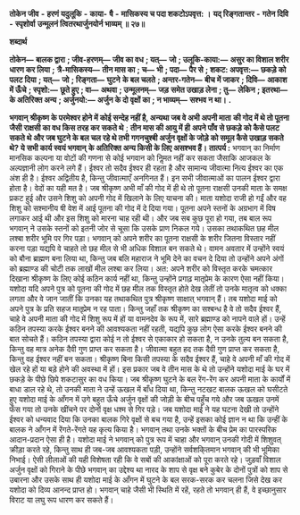  **तोकेन जीव** **-** **हरणं यदुलूकि** **-** **काया-** **षै** **-** **मासिकस्य च पदा शकटोऽपवृत्त: ।** **यद् रिङ्गतान्तर** **-** **गतेन दिवि** **-** **स्पृशोर्वा** **उन्मूलनं त्वितरथार्जुनयोर्न भाव्यम् ॥ २७॥** 

**शब्दार्थ** 

**तोकेन—** **बालक द्वारा** **; जीव-हरणम्—** **जीव का वध** **; यत्—** **जो** **; उलूकि-काया:—** **असुर का विशाल शरीर धारण कर लिया** **;** **त्रै-मासिकस्य—** **तीन मास का** **; च—** **भी** **; पदा—** **पैर से** **; शकट: अपवृत्त:—** **छकड़े को पलट दिया** **; यत्—** **जो** **; रिङ्गता—** **घुटने** **के बल चलते** **; अन्तर-गतेन—** **बीच में जाकर** **; दिवि—** **आकाश में ऊँचे** **; स्पृशो:—** **छूते हुए** **; वा—** **अथवा** **; उन्मूलनम्—** **जड़** **समेत उखाड़ लेना** **; तु—** **लेकिन** **; इतरथा—** **के अतिरिक्त अन्य** **; अर्जुनयो:—** **अर्जुन के दो वृक्षों का** **; न भाव्यम्—** **सश्भव न था।** **.** 

**भगवान् श्रीकृष्ण के परमेश्वर होने में कोई सन्देह नहीं है, अन्यथा जब वे अभी अपनी माता** **की गोद में थे तो पूतना जैसी राक्षसी का वध किस तरह कर सकते थे** ; **तीन मास की आयु में ही** **अपने पाँव से छकड़े को कैसे पलट सकते थे और जब घुटने के बल चल रहे थे तभी** **गगनचुश्बी अर्जुन वृक्षों के जोड़े को समूल कैसे उखाड़ सकते थे? ये सभी कार्य स्वयं भगवान्** **के अतिरिक्त अन्य किसी के लिए असश्भव हैं।** **तात्पर्य :** भगवान् का निर्माण मानसिक कल्पना या वोटों की गणना से कोई भगवान को निॢमत नहीं कर सकता जैसाकि आजकल के अल्पज्ञानी लोग करने लगे हैं। ईश्वर तो सदैव ईश्वर ही रहता है और सामान्य जीवात्मा नित्य ईश्वर का एक अंश ही है। ईश्वर अद्वितीय है, किन्तु जीवात्माएँ अनगिनत हैं। इन सभी जीवात्माओं का पालन ईश्वर द्वारा होता है। वेदों का यही मत है। जब श्रीकृष्ण अभी माँ की गोद में ही थे तो पूतना राक्षसी उनकी माता के समक्ष प्रकट हुई और उसने शिशु को अपनी गोद में खिलाने के लिए याचना की। माता यशोदा राजी हो गईं और वह शिशु को सश्मानीय षी वेश में आई पूतना की गोद में दे दिया गया। पूतना अपने स्तनों के अग्रभाग में विष लगाकर आई थी और इस शिशु को मारना चाह रही थी। और जब सब कुछ पूरा हो गया, तब बाल रूप भगवान् ने उसके स्तनों को इतनी जोर से चूसा कि उसके प्राण निकल गये। उसका तथाकथित छह मील लश्बा शरीर भूमि पर गिर पड़ा। भगवान् को अपने शरीर का पूतना राक्षसी के शरीर जितना विस्तार नहीं करना पड़ा यद्यपि वे चाहते तो छह मील से भी अधिक विशाल बन सकते थे। वामन अवतार में उन्होंने स्वयं को बौना ब्राह्मण बना लिया था, किन्तु जब बलि महाराज ने भूमि देने का वचन दे दिया तो उन्होंने अपने अंगों को ब्रह्माण्ड की चोटी तक लाखों मील लश्बा कर लिया। अत: अपने शरीर को विस्तृत करके चमत्कार दिखाना श्रीकृष्ण के लिए कोई कठिन कार्य नहीं था, किन्तु उन्होंने प्रगाढ़ मातृप्रेम के कारण ऐसा नहीं किया। यशोदा यदि अपने पुत्र को पूतना की गोद में छह मील तक विस्तृत होते देख लेतीं तो उनके मातृत्व को धक्का लगता और वे जान जातीं कि उनका यह तथाकथित पुत्र श्रीकृष्ण साक्षात् भगवान् हैं। तब यशोदा माई को अपने पुत्र के प्रति सहज मातृप्रेम न रह पाता। किन्तु जहाँ तक श्रीकृष्ण का सश्बन्ध है वे तो सदैव ईश्वर हैं, चाहे वे अपनी माता की गोद में शिशु रूप में हों या वामनदेव के रूप में, सारे ब्रह्माण्ड को नापने वाले हों। उन्हें कठिन तपस्या करके ईश्वर बनने की आवश्यकता नहीं रहती, यद्यपि कुछ लोग ऐसा करके ईश्वर बनने की बात सोचते हैं। कठिन तपस्या द्वारा कोई न तो ईश्वर से एकाकार हो सकता है, न उनके तुल्य बन सकता है, किन्तु वह मात्र अनेक दैवी गुण प्राप्त कर सकता है। जीवात्मा बहुत हद तक दैवी गुण प्राप्त कर सकता है, किन्तु वह ईश्वर नहीं बन सकता। श्रीकृष्ण बिना किसी तपस्या के सदैव ईश्वर हैं, चाहे वे अपनी माँ की गोद में खेल रहे हों या बड़े होने की अवस्था में हों। इस प्रकार जब वे तीन मास के थे तो उन्होंने यशोदा माई के घर में छकड़े के पीछे छिपे शकटासुर का वध किया। जब श्रीकृष्ण घुटने के बल रेंग-रेंग कर अपनी माता के कार्यों में बाधा डाल रहे थे, तो उनकी माता ने उन्हें ऊखल में बाँध दिया था, किन्तु नटखट बालक ऊखल को घसीटते हुए यशोदा माई के आँगन में उगे बहुत ऊँचे अर्जुन वृक्षों की जोड़ी के बीच पहुँच गये और जब ऊखल उनमें फँस गया तो उनके खींचने पर दोनों वृक्ष धश्म से गिर पड़े। जब यशोदा माई ने यह घटना देखी तो उन्होंने ईश्वर को धन्यवाद दिया कि उनका बालक गिरे वृक्षों से बच गया है, उन्हें इसका कोई ज्ञान न था कि उन्हीं के बालक ने आँगन में रेंगते-रेंगते यह कृत्य किया है। भगवान् तथा उनके भक्तों के बीच प्रेम का पारस्परिक आदान-प्रदान ऐसा ही है। यशोदा माई ने भगवान् को पुत्र रूप में चाहा और भगवान् उनकी गोदी में शिशुवत् क्रीड़ा करते रहे, किन्तु साथ ही जब-जब आवश्यकता पड़ी, उन्होंने सर्वशकि्तमान भगवान् की भी भूमिका निभाई। ऐसी लीलाओं की यही विशेषता रही कि वे सबों की आकांक्षाओं को पूरा करते रहे। जुड़वाँ विशाल अर्जुन वृक्षों को गिराने के पीछे भगवान् का उद्देश्य था नारद के शाप से वृक्ष बने कुबेर के दोनों पुत्रों को शाप से उबारना और उसके साथ ही यशोदा माई के आँगन में घुटने के बल सरक-सरक कर चलना जिसे देख कर यशोदा को दिव्य आनन्द प्राप्त हो। भगवान् चाहे जैसी भी स्थिति में रहें, रहते तो भगवान् ही हैं, वे इच्छानुसार विराट या लघु रूप धारण कर सकते हैं। 